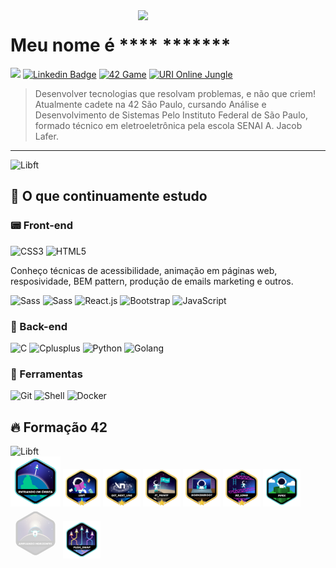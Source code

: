 <img align="right" src="https://media1.giphy.com/media/IbClV7Qc9SMOFSO2Bc/giphy.gif?cid=ecf05e47g5j2hccaqmp3w95gti2lao5x0jq9xkvtkujno5uw&rid=giphy.gif" width="300"/>
<Span>
  
# Meu nome é **** *******
![](https://komarev.com/ghpvc/?username=threeDP&color=blue&style=flat-square)
[![Linkedin Badge](https://img.shields.io/badge/-Linkedin-0a66c2?style=flat-square&logo=Linkedin&logoColor=white)](https://www.linkedin.com/in/davypaulinodsd/)
[![42 Game](https://img.shields.io/badge/Game-profile-0a66c2?style=flat-square&logo=42&logoColor=white)](https://game.42sp.org.br/cadet/dapaulin)
[![URI Online Jungle](https://img.shields.io/badge/URI-Online%20Jungle-10BF21?style=flat-square&logo)](https://www.urionlinejudge.com.br/judge/pt/profile/529449)
> Desenvolver tecnologias que resolvam problemas, e não que criem!
Atualmente cadete na 42 São Paulo, cursando Análise e Desenvolvimento de Sistemas Pelo Instituto Federal de São Paulo, formado técnico em eletroeletrônica pela escola SENAI A. Jacob Lafer.
***

<div align="start">
  <img src="https://github-readme-stats.vercel.app/api/top-langs/?username=threedp&layout=compact&theme=tokyonight" alt="Libft" height="150em">
 </div>
 
## :floppy_disk: O que continuamente estudo
  
### :pager: Front-end
<img alt="CSS3" src="https://img.shields.io/badge/CSS3-advanced-10BF21?style=flat-square&logo=css3&logoColor=white" />
<img alt="HTML5" src="https://img.shields.io/badge/HTML5-advanced-10BF21?style=flat-square&logo=html5&logoColor=white" />
<p>Conheço técnicas de acessibilidade, animação em páginas web, resposividade, BEM pattern, produção de emails marketing e outros.</p>
  
<img alt="Sass" src="https://img.shields.io/badge/Sass-intermediate-F3333a?style=flat-square&logo=sass&logoColor=white" />
<img alt="Sass" src="https://img.shields.io/badge/JQuery-intermediate-F3333a?style=flat-square&logo=jquery&logoColor=white" />
<img alt="React.js" src="https://img.shields.io/badge/React.js-intermediate-F3333a?style=flat-square&logo=React&logoColor=white" />
<img alt="Bootstrap" src="https://img.shields.io/badge/Bootstrap-intermediate-F3333a?style=flat-square&logo=bootstrap&logoColor=white" />
<img alt="JavaScript" src="https://img.shields.io/badge/JavaScript-intermediate-f3333a?style=flat-square&logo=javascript&logoColor=white" />

### :abacus: Back-end
<img alt="C" src="https://img.shields.io/badge/C_language-advanced-10BF21?style=flat-square&logo=c&logoColor=white" />
<img alt="Cplusplus" src="https://img.shields.io/badge/CPlusPlus-intermediate-f3333a?style=flat-square&logo=cpp&logoColor=white" />
<img alt="Python" src="https://img.shields.io/badge/Python-intermediate-f3333a?style=flat-square&logo=python&logoColor=white" />
<img alt="Golang" src="https://img.shields.io/badge/Golang-Basic-F2CB05?style=flat-square&logo=Go&logoColor=white" />


### :paperclip: Ferramentas
<img alt="Git" src="https://img.shields.io/badge/Git-intermediate-f3333a?style=flat-square&logo=Git&logoColor=white" />
<img alt="Shell" src="https://img.shields.io/badge/Shell-intermediate-f3333a?style=flat-square&logo=sh&logoColor=white" />
<img alt="Docker" src="https://img.shields.io/badge/Docker-Basic-F2CB05?style=flat-square&logo=Docker&logoColor=white" />

## :fire: Formação 42

<div align="start">
  <img src="https://badge42.vercel.app/api/v2/cl9hhx9hp00400gmjtv4jf33f/stats?cursusId=21&coalitionId=piscine" alt="Libft" height="150em">
 </div>
 
<div align="start" >
    <img src="https://raw.githubusercontent.com/ThreeDP/ThreeDP/main/imgs/phase_onem.png" alt="phase one" width="80" height="80">
  <a href="https://github.com/ThreeDP/Libft" target="_blank" style="text-decoration: none">
    <img src="https://raw.githubusercontent.com/ThreeDP/Libft/main/imgs/libftm.png" alt="Libft" width="60" height="60">
  </a>
  <a href="https://github.com/ThreeDP/get_next_line" target="_blank" style="text-decoration: none">
    <img src="https://raw.githubusercontent.com/ThreeDP/ThreeDP/main/imgs/get_next_linem.png" alt="Get Next Line" width="60" height="60">
  </a>
  <a href="https://github.com/ThreeDP/ft_printf" target="_blank" style="text-decoration: none">
    <img src="https://raw.githubusercontent.com/ThreeDP/ThreeDP/main/imgs/ft_printfm.png" alt="Printf" width="60" height="60">
  </a>
  <a href="https://github.com/ThreeDP/Born2BeRoot" target="_blank" style="text-decoration: none">
    <img src="https://raw.githubusercontent.com/ThreeDP/ThreeDP/main/imgs/born2beroot.png" alt="Born2BeRoot" width="60" height="60">
  </a>
  <a href="https://github.com/ThreeDP/so_long" target="_blank" style="text-decoration: none">
    <img src="https://raw.githubusercontent.com/ThreeDP/ThreeDP/main/imgs/so_longm.png" alt="So Long" width="60" height="60">
  </a>
  <a href="https://github.com/ThreeDP/pipex" target="_blank" style="text-decoration: none">
    <img src="https://raw.githubusercontent.com/ThreeDP/ThreeDP/main/imgs/pipexm.png" alt="Pipex" width="60" height="60">
  </a>
</div>

<div align="start" >
    <img src="https://raw.githubusercontent.com/ThreeDP/ThreeDP/main/imgs/phase_twom.png" alt="phase two" width="80" height="80" style="opacity: 0.2">
  <a href="https://github.com/ThreeDP/push_swap" target="_blank" style="text-decoration: none">
    <img src="https://raw.githubusercontent.com/ThreeDP/ThreeDP/main/imgs/push_swapm.png" alt="Push Swap" width="60" height="60">
  </a>
</div>
